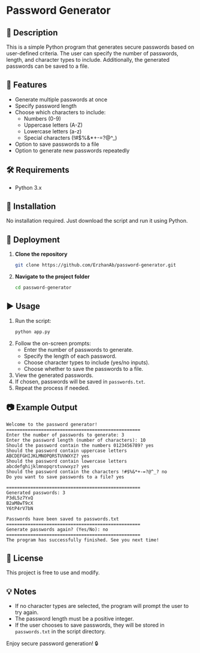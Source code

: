 # Password Generator

## 📌 Description
This is a simple Python program that generates secure passwords based on user-defined criteria. The user can specify the number of passwords, length, and character types to include. Additionally, the generated passwords can be saved to a file.

## 🚀 Features
- Generate multiple passwords at once
- Specify password length
- Choose which characters to include:
  - Numbers (0-9)
  - Uppercase letters (A-Z)
  - Lowercase letters (a-z)
  - Special characters (!#$%&*+-=?@^_)
- Option to save passwords to a file
- Option to generate new passwords repeatedly

## 🛠️ Requirements
- Python 3.x

## 🔧 Installation
No installation required. Just download the script and run it using Python.

## 🔄 Deployment
1. **Clone the repository**  
   ```bash
   git clone https://github.com/ErzhanAb/password-generator.git
   ```
2. **Navigate to the project folder**  
   ```bash
   cd password-generator
   ```

## ▶️ Usage
1. Run the script:
   ```bash
   python app.py
   ```
2. Follow the on-screen prompts:
   - Enter the number of passwords to generate.
   - Specify the length of each password.
   - Choose character types to include (yes/no inputs).
   - Choose whether to save the passwords to a file.
3. View the generated passwords.
4. If chosen, passwords will be saved in `passwords.txt`.
5. Repeat the process if needed.

## 📷 Example Output
```
Welcome to the password generator!
==================================================
Enter the number of passwords to generate: 3
Enter the password length (number of characters): 10
Should the password contain the numbers 0123456789? yes
Should the password contain uppercase letters ABCDEFGHIJKLMNOPQRSTUVWXYZ? yes
Should the password contain lowercase letters abcdefghijklmnopqrstuvwxyz? yes
Should the password contain the characters !#$%&*+-=?@^_? no
Do you want to save passwords to a file? yes

==================================================
Generated passwords: 3
P3dL5z7YxQ
B2aM8wT9cX
Y6tP4rV7bN

Passwords have been saved to passwords.txt
==================================================
Generate passwords again? (Yes/No): no
==================================================
The program has successfully finished. See you next time!
```

## 📜 License
This project is free to use and modify.

## 💡 Notes
- If no character types are selected, the program will prompt the user to try again.
- The password length must be a positive integer.
- If the user chooses to save passwords, they will be stored in `passwords.txt` in the script directory.

Enjoy secure password generation! 🔒
